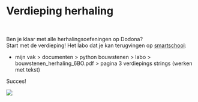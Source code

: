 # Verdieping herhaling

<br>

Ben je klaar met alle herhalingsoefeningen op Dodona? <br>
Start met de verdieping! Het labo dat je kan terugvingen  op [smartschool](https://emmaus.smartschool.be/Documents/Admin/Index/courseID/3754/parentID/266168/ssID/4997):
<ul><li>mijn vak > documenten > python bouwstenen > labo > bouwstenen_herhaling_6BO.pdf > pagina 3 verdiepings strings (werken met tekst) </li></ul>

Succes!

<img src="https://dodona.ugent.be/nl/repositories/42/public/herhaling.png/">